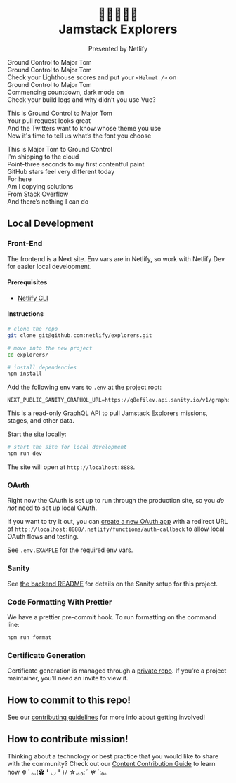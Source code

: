 <h1 align="center">
  🚀👩‍🚀👨‍🚀<br />
  Jamstack Explorers
</h1>
<p align="center">Presented by Netlify</p>

Ground Control to Major Tom  
Ground Control to Major Tom  
Check your Lighthouse scores and put your `<Helmet />` on  
Ground Control to Major Tom  
Commencing countdown, dark mode on  
Check your build logs and why didn’t you use Vue?

This is Ground Control to Major Tom  
Your pull request looks great  
And the Twitters want to know whose theme you use  
Now it's time to tell us what’s the font you choose

This is Major Tom to Ground Control  
I'm shipping to the cloud  
Point-three seconds to my first contentful paint  
GitHub stars feel very different today  
For here  
Am I copying solutions  
From Stack Overflow  
And there’s nothing I can do

## Local Development

### Front-End

The frontend is a Next site. Env vars are in Netlify, so work with Netlify Dev for easier local development.

#### Prerequisites

- [Netlify CLI](https://docs.netlify.com/cli/get-started/#installation)

#### Instructions

```bash
# clone the repo
git clone git@github.com:netlify/explorers.git

# move into the new project
cd explorers/

# install dependencies
npm install
```

Add the following env vars to `.env` at the project root:

```
NEXT_PUBLIC_SANITY_GRAPHQL_URL=https://q8efilev.api.sanity.io/v1/graphql/production/default
```

This is a read-only GraphQL API to pull Jamstack Explorers missions, stages, and other data.

Start the site locally:

```sh
# start the site for local development
npm run dev
```

The site will open at `http://localhost:8888`.

### OAuth

Right now the OAuth is set up to run through the production site, so you _do not_ need to set up local OAuth.

If you want to try it out, you can [create a new OAuth app](https://app.netlify.com/user/applications) with a redirect URL of `http://localhost:8888/.netlify/functions/auth-callback` to allow local OAuth flows and testing.

See `.env.EXAMPLE` for the required env vars.

### Sanity

See [the backend README](./backend/README.md) for details on the Sanity setup for this project.

### Code Formatting With Prettier

We have a prettier pre-commit hook. To run formatting on the command line:

```sh
npm run format
```

### Certificate Generation

Certificate generation is managed through a [private repo](https://github.com/sdras/az-certificate). If you’re a project maintainer, you’ll need an invite to view it.

## How to commit to this repo!

See our [contributing guidelines](./CONTRIBUTING.md) for more info about getting involved!

## How to contribute mission!

Thinking about a technology or best practice that you would like to share with the community? Check out our [Content Contribution Guide](https://www.notion.so/netlify/Content-Contribution-Guide-7e8c17246a524dec85ffe9525084403c) to learn how ✲ ﾟ｡.(✿╹◡╹)ﾉ ☆.｡₀:_ﾟ ✲ ﾟ_:₀｡
